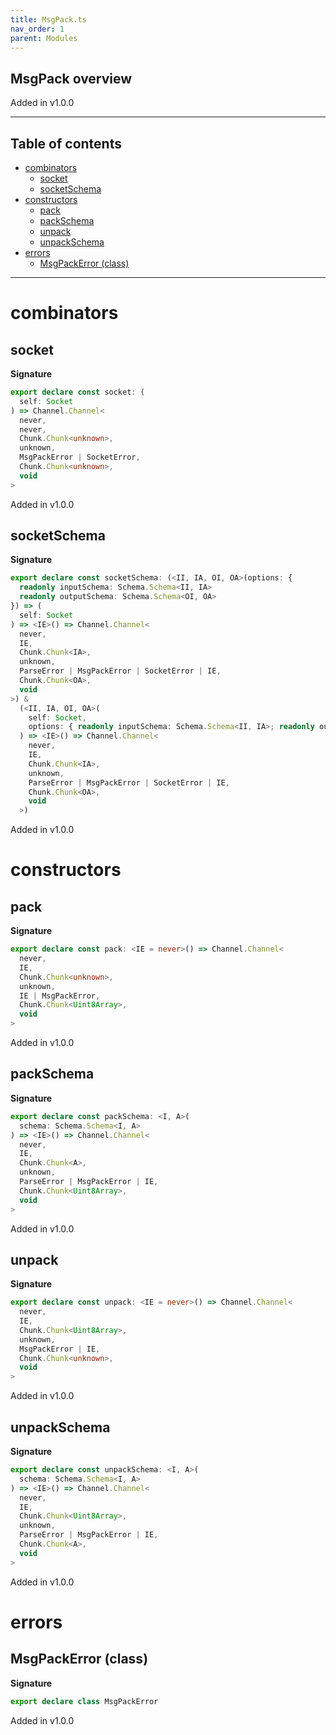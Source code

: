 ```yaml
---
title: MsgPack.ts
nav_order: 1
parent: Modules
---
```


## MsgPack overview

Added in v1.0.0

---

<h2 class="text-delta">Table of contents</h2>

- [combinators](#combinators)
  - [socket](#socket)
  - [socketSchema](#socketschema)
- [constructors](#constructors)
  - [pack](#pack)
  - [packSchema](#packschema)
  - [unpack](#unpack)
  - [unpackSchema](#unpackschema)
- [errors](#errors)
  - [MsgPackError (class)](#msgpackerror-class)

---

# combinators

## socket

**Signature**

```ts
export declare const socket: (
  self: Socket
) => Channel.Channel<
  never,
  never,
  Chunk.Chunk<unknown>,
  unknown,
  MsgPackError | SocketError,
  Chunk.Chunk<unknown>,
  void
>
```

Added in v1.0.0

## socketSchema

**Signature**

```ts
export declare const socketSchema: (<II, IA, OI, OA>(options: {
  readonly inputSchema: Schema.Schema<II, IA>
  readonly outputSchema: Schema.Schema<OI, OA>
}) => (
  self: Socket
) => <IE>() => Channel.Channel<
  never,
  IE,
  Chunk.Chunk<IA>,
  unknown,
  ParseError | MsgPackError | SocketError | IE,
  Chunk.Chunk<OA>,
  void
>) &
  (<II, IA, OI, OA>(
    self: Socket,
    options: { readonly inputSchema: Schema.Schema<II, IA>; readonly outputSchema: Schema.Schema<OI, OA> }
  ) => <IE>() => Channel.Channel<
    never,
    IE,
    Chunk.Chunk<IA>,
    unknown,
    ParseError | MsgPackError | SocketError | IE,
    Chunk.Chunk<OA>,
    void
  >)
```

Added in v1.0.0

# constructors

## pack

**Signature**

```ts
export declare const pack: <IE = never>() => Channel.Channel<
  never,
  IE,
  Chunk.Chunk<unknown>,
  unknown,
  IE | MsgPackError,
  Chunk.Chunk<Uint8Array>,
  void
>
```

Added in v1.0.0

## packSchema

**Signature**

```ts
export declare const packSchema: <I, A>(
  schema: Schema.Schema<I, A>
) => <IE>() => Channel.Channel<
  never,
  IE,
  Chunk.Chunk<A>,
  unknown,
  ParseError | MsgPackError | IE,
  Chunk.Chunk<Uint8Array>,
  void
>
```

Added in v1.0.0

## unpack

**Signature**

```ts
export declare const unpack: <IE = never>() => Channel.Channel<
  never,
  IE,
  Chunk.Chunk<Uint8Array>,
  unknown,
  MsgPackError | IE,
  Chunk.Chunk<unknown>,
  void
>
```

Added in v1.0.0

## unpackSchema

**Signature**

```ts
export declare const unpackSchema: <I, A>(
  schema: Schema.Schema<I, A>
) => <IE>() => Channel.Channel<
  never,
  IE,
  Chunk.Chunk<Uint8Array>,
  unknown,
  ParseError | MsgPackError | IE,
  Chunk.Chunk<A>,
  void
>
```

Added in v1.0.0

# errors

## MsgPackError (class)

**Signature**

```ts
export declare class MsgPackError
```

Added in v1.0.0
